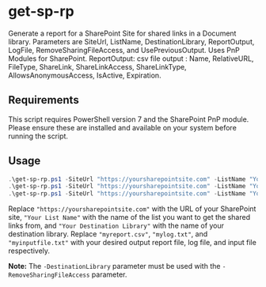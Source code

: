 # get-sp-rp
Generate a report for a SharePoint Site for shared links in a Document library. Parameters are SiteUrl, ListName, DestinationLibrary, ReportOutput, LogFile, RemoveSharingFileAccess, and UsePreviousOutput. Uses PnP Modules for SharePoint. ReportOutput: csv file output : Name, RelativeURL, FileType, ShareLink, ShareLinkAccess, ShareLinkType, AllowsAnonymousAccess, IsActive, Expiration.

## Requirements
This script requires PowerShell version 7 and the SharePoint PnP module. Please ensure these are installed and available on your system before running the script.

## Usage
```powershell
.\get-sp-rp.ps1 -SiteUrl "https://yoursharepointsite.com" -ListName "Your List Name"
.\get-sp-rp.ps1 -SiteUrl "https://yoursharepointsite.com" -ListName "Your List Name" -DestinationLibrary "Your Destination Library" -RemoveSharingFileAccess $true
.\get-sp-rp.ps1 -SiteUrl "https://yoursharepointsite.com" -ListName "Your List Name" -DestinationLibrary "Your Destination Library" -RemoveSharingFileAccess $true -InputFile "myinputfile.txt"
```
Replace `"https://yoursharepointsite.com"` with the URL of your SharePoint site, `"Your List Name"` with the name of the list you want to get the shared links from, and `"Your Destination Library"` with the name of your destination library. Replace `"myreport.csv"`, `"mylog.txt"`, and `"myinputfile.txt"` with your desired output report file, log file, and input file respectively.

**Note:** The `-DestinationLibrary` parameter must be used with the `-RemoveSharingFileAccess` parameter.


